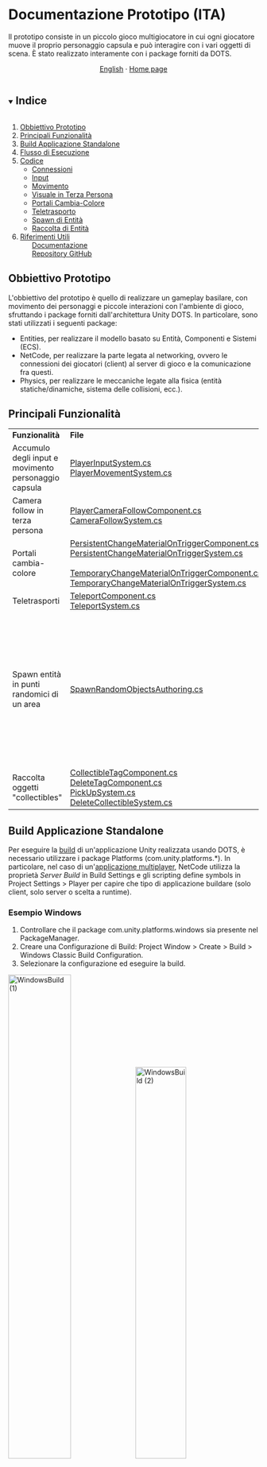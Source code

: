 # Documentazione Prototipo (ITA)

Il prototipo consiste in un piccolo gioco multigiocatore in cui ogni giocatore muove il proprio personaggio 
capsula e può interagire con i vari oggetti di scena. È stato realizzato interamente con i package forniti 
da DOTS.
<br/>
<p align="center">
	<a href="https://github.com/mikyll/UnityDOTS-Thesis/blob/main/Documentation/Prototype%20Documentation.md">English</a>
	·
	<a href="https://github.com/mikyll/UnityDOTS-Thesis">Home page</a>
</p>

<!-- TABLE OF CONTENTS -->
<details open="open">
	<summary><h2 style="display: inline-block">Indice</h2></summary>
	<ol>
		<li><a href="#obbiettivo-prototipo">Obbiettivo Prototipo</a></li>
		<li><a href="#principali-funzionalità">Principali Funzionalità</a></li>
		<li><a href="#build-applicazione-standalone">Build Applicazione Standalone</a></li>
		<li><a href="#flusso-di-esecuzione">Flusso di Esecuzione</a></li>
		<li><a href="#codice">Codice</a>
			<ul>
				<li><a href="#connessioni">Connessioni</a></li>
				<li><a href="#input">Input</a></li>
				<li><a href="#movimento">Movimento</a></li>
				<li><a href="#visuale-in-terza-persona">Visuale in Terza Persona</a></li>
				<li><a href="#portali-cambia-colore">Portali Cambia-Colore</a></li>
				<li><a href="#teletrasporto">Teletrasporto</a></li>
				<li><a href="#spawn-di-entità">Spawn di Entità</a></li>
				<li><a href="#raccolta-di-entità">Raccolta di Entità</a></li>
			</ul>
		</li>
		<li><a href="#riferimenti-utili">Riferimenti Utili</a>
			<ul><a href="#documentazione">Documentazione</a></ul>
			<ul><a href="#repository-github">Repository GitHub</a></ul>
		</li>
	</ol>
</details>

## Obbiettivo Prototipo

L'obbiettivo del prototipo è quello di realizzare un gameplay basilare, con movimento dei personaggi e 
piccole interazioni con l'ambiente di gioco, sfruttando i package forniti dall'architettura Unity DOTS. 
In particolare, sono stati utilizzati i seguenti package:
* Entities, per realizzare il modello basato su Entità, Componenti e Sistemi (ECS).
* NetCode, per realizzare la parte legata al networking, ovvero le connessioni dei giocatori (client) al 
server di gioco e la comunicazione fra questi.
* Physics, per realizzare le meccaniche legate alla fisica (entità statiche/dinamiche, sistema delle 
collisioni, ecc.).


## Principali Funzionalità

<table>
	<tr>
		<td><b>Funzionalità</b></td>
		<td><b>File</b></td>
		<td width="40%"><b>Dimostrazione</b></td>
	</tr>
	<tr>
		<td>Accumulo degli input e movimento personaggio capsula</td>
		<td><a href="https://github.com/mikyll/UnityDOTS-Thesis/blob/main/DOTS%20Prototype/Assets/Scripts/Systems/PlayerInputSystem.cs">PlayerInputSystem.cs</a><br/>
		<a href="https://github.com/mikyll/UnityDOTS-Thesis/blob/main/DOTS%20Prototype/Assets/Scripts/Systems/PlayerMovementSystem.cs">PlayerMovementSystem.cs</a></td>
		<td width="40%"><img src="https://github.com/mikyll/UnityDOTS-Thesis/blob/main/Documentation/Images/GIF_Movement.gif" alt="MovimentoGIF"/></td>
	</tr>
	<tr>
		<td>Camera follow in terza persona</td>
		<td><a href="https://github.com/mikyll/UnityDOTS-Thesis/blob/main/DOTS%20Prototype/Assets/Scripts/Components/PlayerCameraFollowComponent.cs">PlayerCameraFollowComponent.cs</a><br/>
			<a href="https://github.com/mikyll/UnityDOTS-Thesis/blob/main/DOTS%20Prototype/Assets/Scripts/Systems/CameraFollowSystem.cs">CameraFollowSystem.cs</a></td>
		<td width="40%"><img src="https://github.com/mikyll/UnityDOTS-Thesis/blob/main/Documentation/Images/GIF_CameraFollow.gif" alt="CameraFollowGIF"/></td>
	</tr>
	<tr>
		<td>Portali cambia-colore</td>
		<td><a href="https://github.com/mikyll/UnityDOTS-Thesis/blob/main/DOTS%20Prototype/Assets/Scripts/Components/PersistentChangeMaterialOnTriggerComponent.cs">PersistentChangeMaterialOnTriggerComponent.cs</a><br/>
		<a href="https://github.com/mikyll/UnityDOTS-Thesis/blob/main/DOTS%20Prototype/Assets/Scripts/Systems/PersistentChangeMaterialOnTriggerSystem.cs">PersistentChangeMaterialOnTriggerSystem.cs</a><br/><br/>
		<a href="https://github.com/mikyll/UnityDOTS-Thesis/blob/main/DOTS%20Prototype/Assets/Scripts/Components/TemporaryChangeMaterialOnTriggerComponent.cs">TemporaryChangeMaterialOnTriggerComponent.cs</a><br/>
		<a href="https://github.com/mikyll/UnityDOTS-Thesis/blob/main/DOTS%20Prototype/Assets/Scripts/Systems/TemporaryChangeMaterialOnTriggerSystem.cs">TemporaryChangeMaterialOnTriggerSystem.cs</a></td>
		<td width="40%"><img src="https://github.com/mikyll/UnityDOTS-Thesis/blob/main/Documentation/Images/GIF_ChangeMaterialPortals.gif" alt="PortaliColoreGIF"/></td>
	</tr>
	<tr>
		<td>Teletrasporti</td>
		<td><a href="https://github.com/mikyll/UnityDOTS-Thesis/blob/main/DOTS%20Prototype/Assets/Scripts/Components/TeleportComponent.cs">TeleportComponent.cs</a><br/>
		<a href="https://github.com/mikyll/UnityDOTS-Thesis/blob/main/DOTS%20Prototype/Assets/Scripts/Systems/TeleportSystem.cs">TeleportSystem.cs</a></td>
		<td width="40%"><img src="https://github.com/mikyll/UnityDOTS-Thesis/blob/main/Documentation/Images/GIF_Teleport.gif" alt="TeletrasportoGIF"/></td>
	</tr>
	<tr>
		<td>Spawn entità in punti randomici di un area</td>
		<td><a href="https://github.com/mikyll/UnityDOTS-Thesis/blob/main/DOTS%20Prototype/Assets/Scripts/Components/SpawnRandomObjectsAuthoring.cs">SpawnRandomObjectsAuthoring.cs</a></td>
		<td width="40%"><span float="left"><img src="https://github.com/mikyll/UnityDOTS-Thesis/blob/main/Documentation/Images/GIF_SpawnEntities.gif" alt="SpawnEntitiesGIF" width="60%"/>
		<img src="https://github.com/mikyll/UnityDOTS-Thesis/blob/main/Documentation/Images/InspectorSpawnRandomAuthoring.png" alt="SpawnEntitiesGIF" width="35%"/><span></td>
	</tr>
	<tr>
		<td>Raccolta oggetti "collectibles"</td>
		<td><a href="https://github.com/mikyll/UnityDOTS-Thesis/blob/main/DOTS%20Prototype/Assets/Scripts/Components/PickUpSystem.cs">CollectibleTagComponent.cs</a><br/>
		<a href="https://github.com/mikyll/UnityDOTS-Thesis/blob/main/DOTS%20Prototype/Assets/Scripts/Components/DeleteTagComponent.cs">DeleteTagComponent.cs</a><br/>
		<a href="https://github.com/mikyll/UnityDOTS-Thesis/blob/main/DOTS%20Prototype/Assets/Scripts/Systems/PickUpSystem.cs">PickUpSystem.cs</a><br/>
		<a href="https://github.com/mikyll/UnityDOTS-Thesis/blob/main/DOTS%20Prototype/Assets/Scripts/Systems/DeleteCollectibleSystem.cs">DeleteCollectibleSystem.cs</a></td>
		<td width="40%"><img src="https://github.com/mikyll/UnityDOTS-Thesis/blob/main/Documentation/Images/GIF_PickupCollectibles.gif" alt="CollectiblesGIF"/></td>
	</tr>
</table>


## Build Applicazione Standalone
Per eseguire la <a href="https://docs.unity3d.com/Packages/com.unity.entities@0.17/manual/install_setup.html#standalone-builds">build</a> di un'applicazione Unity realizzata usando DOTS, è necessario utilizzare i package Platforms (com.unity.platforms.\*). In particolare, nel caso di un'<a href="https://docs.unity3d.com/Packages/com.unity.netcode@0.6/manual/client-server-worlds.html#standalone-builds">applicazione multiplayer</a>, NetCode utilizza la proprietà <i>Server Build</i> in Build Settings e gli scripting define symbols in Project Settings > Player per capire che tipo di applicazione buildare (solo client, solo server o scelta a runtime).
### Esempio Windows
1. Controllare che il package com.unity.platforms.windows sia presente nel PackageManager.
2. Creare una Configurazione di Build: Project Window > Create > Build > Windows Classic Build Configuration.
3. Selezionare la configurazione ed eseguire la build.
<p float="left">
<img src="https://github.com/mikyll/UnityDOTS-Thesis/blob/main/Documentation/Images/WindowsBuild%20(1).png" alt="WindowsBuild (1)" width="50%"/>
<img src="https://github.com/mikyll/UnityDOTS-Thesis/blob/main/Documentation/Images/WindowsBuild%20(2).png" alt="WindowsBuild (2)" width="45%"/>
</p>

## Flusso di Esecuzione

Il flusso di esecuzione del prototipo è il seguente:
1. All'avvio dell'applicazione viene eseguito il sistema Game, contenuto in Game.cs. Questo sistema realizza
	la connessione dei client al server, differenziando l'esecuzione del server, il quale si mette in ascolto
	per le connessioni, da quella dei client, che si connettono al server.
2. I client eseguono il sistema GoInGameClientSystem, che invia una richiesta al server per entrare in gioco
	e iniziare a inviare comandi e ricevere snapshot (ovvero gli aggiornamenti dello stato di gioco).
3. Il server esegue il sistema GoInGameServerSystem, che riceve le richieste di entrare in gioco e per
	ciascun giocatore abilita la comunicazione tramite comandi e snapshot, e genera un personaggio capsula.
4. L'applicazione, tramite il sistema PlayerInputSystem, controlla continuamente se il giocatore immette input 
	da tastiera e in caso li accumula in un buffer e li invia al server.
6. Il sistema PlayerMovementSystem applica gli input alle varie capsule, utilizzando la predizione lato client
	per rendere l'esecuzione più fluida e far percepire il meno possibile la latenza della rete.
8. Nel mentre si aggiornano anche gli altri sistemi che realizzano le varie funzionalità.


## Codice

NB: i pezzi di codice mostrati sono stati ritagliati per mostrare solo le parti fondamentali spiegate
nel testo.

### Connessioni
<details>
Il file <a href="https://github.com/mikyll/UnityDOTS-Thesis/blob/main/DOTS%20Prototype/Assets/Scripts/Game.cs">Game.cs</a> 
contiene la <i>logica per realizzare la connessione</i>. In particolare al suo interno c'è un sistema 
<b>Game</b> che controlla se il codice che esegue è quello di un client o di un server, svolgendo 
rispettivamente connect o listen.<br/>
Una volta che client e server sono connessi, è necessario indicare a NetCode che i client sono pronti a 
inviare comandi e ricevere snapshot dal server: appena la connessione viene stabilita, lato client inizia ad 
eseguire il sistema <b>GoInGameClientSystem</b>, che invia una RPC al server; lato server inizia ad eseguire il 
sistema <b>GoInGameServerSystem</b> che riceve la RPC e marchia il client come "in gioco", aggiungendo il 
componente <b>NetworkStreamInGame</b> all'entità che rappresenta la connessione e creando una personaggio 
capsula per il giocatore corrispondente al client.

#### Struttura `EnableGame`

Dichiariamo la struttura <b>EnableGame</b> che ci servirà più avanti per indicare che i client o il server sono
pronti a stabilire la connessione ed entrare in gioco.

#### Sistema `Game`

[UpdateInWorld(UpdateInWorld.TargetWorld.Default)] indica che il sistema Game dev'essere eseguito nel mondo 
di default, in quanto questo mondo è sempre presente perché istanziato automaticamente da Unity.

Poiché il codice del sistema Game realizza la connessione, dev'essere eseguito una sola volta per run
dell'applicazione. Dunque, utilizziamo un ulteriore singleton <b>InitGameComponent</b>, per indicare quando il 
codice di questo sistema è già stato eseguito una volta: nella OnCreate() usiamo il metodo 
<b>RequireSingletonForUpdate<>()</b> per indicare l'entità che dev'essere presente affinché OnUpdate() venga
chiamata; dopodiché creiamo l'entità avente questo componente; infine nella OnUpdate() rimuoviamo tale
entità, così Unity non chiama più OnUpdate() del sistema Game.
<pre>
protected override void OnCreate()
{
	RequireSingletonForUpdate<InitGameComponent>();
	EntityManager.CreateEntity(typeof(InitGameComponent));
}
</pre>

La OnUpdate() itera su tutti i mondi presenti nell'applicazione e, dopo aver ottenuto il sistema
<b>NetworkStreamReceiveSystem</b> (che espone i metodi Connect e Listen), controlliamo se ci troviamo in un
client o in un server:
* Nel caso l'applicazione sia un client, sarà presente il mondo ClientWorld, al cui interno vi sarà il
gruppo di sistemi <b>ClientSimulationSystemGroup</b>. Dunque creiamo l'entità singleton <b>EnableGame</b> e
facciamo una connect a localhost:7979.
* Nel caso l'applicazione sia un server, sarà presente il mondo ServerWorld, al cui interno vi sarà il
gruppo di sistemi <b>ServerSimulationSystemGroup</b>. Dunque creiamo l'entità singleton <b>EnableGame</b> e
facciamo una listen sulla porta 7979.
<pre>
protected override void OnUpdate()
{
    EntityManager.DestroyEntity(GetSingletonEntity<InitGameComponent>());
    foreach (var world in World.All)
    {
        var network = world.GetExistingSystem<NetworkStreamReceiveSystem>();
        if (world.GetExistingSystem<ClientSimulationSystemGroup>() != null)
        {
            world.EntityManager.CreateEntity(typeof(EnableGame));
            NetworkEndPoint ep = NetworkEndPoint.LoopbackIpv4;
            ep.Port = 7979;
            ep = NetworkEndPoint.Parse(ClientServerBootstrap.RequestedAutoConnect, 7979);

            network.Connect(ep);
        }
        else if (world.GetExistingSystem<ServerSimulationSystemGroup>() != null)
        {
            world.EntityManager.CreateEntity(typeof(EnableGame));
            NetworkEndPoint ep = NetworkEndPoint.AnyIpv4;
            ep.Port = 7979;

            network.Listen(ep);
        }
    }
}
</pre>

#### Struttura `GoInGameRequest`

Poiché non è stato aggiunto il componente <b>NetworkStreamInGame</b> all'entità che rappresenta la connessione 
fra un client ed il server, questi non possono comunicare inviando comandi o snapshot. Quindi, utilizziamo 
una RPC NetCode (IRpcCommand) per notificare al server che il client è pronto ad entrare in gioco, così il 
server può marcare la connessione e avviare la comunicazione.<br/>
Come spiegato nella documentazione di <a href="https://docs.unity3d.com/Packages/com.unity.netcode@0.6/manual/rpcs.html">NetCode</a>, 
per inviare una RPC è necessario creare un entità ed aggiungervi il comando RPC creato ed il componente
SendRpcCommandRequestComponent, che innesca il sistema di invio della RPC di Unity.

#### Sistema `GoInGameClientSystem`

L'attributo [UpdateInGroup(typeof(ClientSimulationSystemGroup))] indica che questo sistema dev'essere
aggiornato solo nei client, all'interno del gruppo ClientSimulationSystemGroup.<br/>
Vogliamo che questo sistema esegua una sola volta, quando il client deve entrare in gioco, per la precisione
dopo la connessione con il server, ma prima che venga avviata la comunicazione via comandi e snapshot.
Dunque, richiediamo che sia presente il singleton EnableGame e che l'entità rappresentante la connessione
(che possiede il componente <b>NetworkIdComponent</b>), non abbia <b>NetworkStreamInGame</b>.
<pre>
protected override void OnCreate()
{
    RequireSingletonForUpdate<EnableGame>();
    RequireForUpdate(GetEntityQuery(ComponentType.ReadOnly<NetworkIdComponent>(), ComponentType.Exclude<NetworkStreamInGame>()));
}
</pre>

Dopodiché nella OnUpdate(), iteriamo su tutte le entità che possiedono <b>NetworkIdComponent</b> ma non hanno
<b>NetworkStreamInGame</b>, ovvero l'entità della connessione. Dunque, utilizzando un command buffer, seguiamo 
la procedura per inviare la RPC: creiamo un'entità, vi aggiungiamo il comando RPC, ed infine aggiungiamo il
componente <b>SendRpcCommandRequestComponent</b> indicando la connessione target.
<pre>
protected override void OnUpdate()
{
    var commandBuffer = new EntityCommandBuffer(Allocator.Temp);
    Entities.WithNone<NetworkStreamInGame>().ForEach((Entity ent, in NetworkIdComponent id) =>
    {
        commandBuffer.AddComponent<NetworkStreamInGame>(ent);
        var req = commandBuffer.CreateEntity();
        commandBuffer.AddComponent<GoInGameRequest>(req);
        commandBuffer.AddComponent(req, new SendRpcCommandRequestComponent { TargetConnection = ent });
    }).Run();
    commandBuffer.Playback(EntityManager);
    commandBuffer.Dispose();
}
</pre>

#### Sistema `GoInGameServerSystem`

L'attributo [UpdateInGroup(typeof(ServerSimulationSystemGroup))] indica che questo sistema dev'essere
aggiornato solo nel server.<br/>
Vogliamo che questo sistema esegua solo quando, dopo che è stato aggiunto il singleton EnableGame, arriva 
una richiesta di RPC da un client. Dunque, richiediamo che sia presente EnableGame e che vi sia un'entità
avente come componenti il nostro comando RPC e <b>ReceiveRpcCommandRequestComponent</b>.
<pre>
protected override void OnCreate()
{
    RequireSingletonForUpdate<EnableGame>();
    RequireForUpdate(GetEntityQuery(ComponentType.ReadOnly<GoInGameRequest>(), ComponentType.ReadOnly<ReceiveRpcCommandRequestComponent>()));
}
</pre>

Nella OnUpdate() otteniamo la lista dei ghost prefab, ovvero i networked object. Nel nostro prototipo
l'unico ghost presente è la PlayerCapsule, ovvero il personaggio che ciascun giocatore controlla e muove per
la mappa. Poiché in futuro questa lista potrebbe essere ampliata, controlliamo comunque che il ghost sia
quello della capsula, ovvero se possiede il componente PlayerMovementSpeed, e lo salviamo in una
variabile.<br/>
Dopodiché otteniamo la lista dei <b>NetworkIdComponent</b> delle connessioni, salvandola in networkIdFromEntity,
ovvero un container <i>dictionary-like</i>. Tramite questo container possiamo assegnare il rispettivo id della 
connessione al componente <b>GhostOwnerComponent</b> del ghost di ciascun client. Questa è un'operazione 
fondamentale che bisogna fare a runtime, in quanto prima non è possibile conoscere a chi apparterrà un certo
ghost.
<br/>
Dunque iteriamo su tutte le entità che corrispondono a richieste RPC (aventi dunque GoInGameRequest e
ReceiveRpcCommandRequestComponent). Poiché nella richiesta è presente l'entità della connessione sorgente
da cui è partita la RPC, possiamo utilizzarla per aggiungervi il componente <b>NetworkStreamInGame</b> e 
iniziare la comunicazione via comandi e snapshot.
<br/>
Fatto questo, istanziamo la capsula del giocatore e aggiorniamo il NetworkId del proprietario di tale ghost.
<br/>
Infine, aggiungiamo alla capsula il buffer su cui verranno accumulati gli input del giocatore, ed alla
connessione il componente <b>CommandTargetComponent</b> che servirà al sistema di gestione degli input
per capire a quale ghost applicare gli input ricevuti dal giocatore. Inoltre, distruggiamo l'entità della
richiesta RPC altrimenti il sistema continua ad eseguire all'infinito.
<br/>
Ora è tutto impostato correttamente per permettere al client di accumulare input ed inviarli al server 
sottoforma di comandi, ed al server di ricevere questi comandi, applicarli nella propria simulazione ed
inviare le snapshot (ovvero gli aggiornamenti dello stato di gioco) al client.
<pre>
protected override void OnUpdate()
{
    var ghostCollection = GetSingletonEntity<GhostPrefabCollectionComponent>();
    var prefab = Entity.Null;
    var prefabs = EntityManager.GetBuffer<GhostPrefabBuffer>(ghostCollection);
    for (int ghostId = 0; ghostId < prefabs.Length; ++ghostId)
    {
        if (EntityManager.HasComponent<PlayerMovementSpeed>(prefabs[ghostId].Value))
            prefab = prefabs[ghostId].Value;
    }

    var commandBuffer = new EntityCommandBuffer(Allocator.Temp);
    var networkIdFromEntity = GetComponentDataFromEntity<NetworkIdComponent>(true);
    Entities.WithReadOnly(networkIdFromEntity).ForEach((Entity reqEnt, in GoInGameRequest req, in ReceiveRpcCommandRequestComponent reqSrc) =>
    {
        commandBuffer.AddComponent<NetworkStreamInGame>(reqSrc.SourceConnection);
        UnityEngine.Debug.Log(String.Format("Server setting connection {0} to in game", networkIdFromEntity[reqSrc.SourceConnection].Value));

        var player = commandBuffer.Instantiate(prefab); // spawn capsula per il giocatore
        commandBuffer.SetComponent(player, new GhostOwnerComponent { NetworkId = networkIdFromEntity[reqSrc.SourceConnection].Value });

        commandBuffer.AddBuffer<PlayerInput>(player);
        commandBuffer.SetComponent(reqSrc.SourceConnection, new CommandTargetComponent { targetEntity = player });

        commandBuffer.DestroyEntity(reqEnt);
    }).Run();
    commandBuffer.Playback(EntityManager);
    commandBuffer.Dispose();
}
</pre>
</details>


### Input
<details>
Il file <a href="https://github.com/mikyll/UnityDOTS-Thesis/blob/main/DOTS%20Prototype/Assets/Scripts/Systems/PlayerMovementSystem.cs">PlayerInputSystem.cs</a> contiene la logica per l'accumulo degli input del giocatore. Essendo questo un gioco multiplayer, non basta semplicemente campionare l'input e usarlo direttamente, ma è necessario immagazzinarlo da qualche parte (una struttura <b><a href="https://docs.unity3d.com/Packages/com.unity.netcode@0.6/api/Unity.NetCode.ICommandData.html?q=ICommandData">ICommandData</a></b>) ed inviarlo al Server sotto forma di comando, così che anche lui possa applicarlo nella propria simulazione. Infatti, poiché NetCode si basa su un modello a server autoritativo, la simulazione viene eseguita sia su client che su server, ma il server ha l'autorità, ovvero la sua simulazione è sempre corretta ed il client deve correggere la propria in base a questa.

#### Struttura `PlayerInput`
La struttura PlayerInput implementa l'interfaccia ICommandData, ovvero l'interfaccia necessaria per realizzare un comando in NetCode. Questa non è altro che un <a href="https://docs.unity3d.com/Packages/com.unity.entities@0.17/manual/dynamic_buffers.html#:~:text=A%20DynamicBuffer%20is%20a%20type,the%20internal%20capacity%20is%20exhausted.">buffer dinamico</a> utilizzato per accumulare comandi da trasmettere attraverso una connessione. Infatti, questa interfaccia espone la proprietà Tick, che dev'essere specificata, in quanto indica il tick di esecuzione della simulazione in cui è stato campionato l'input, così che il server, quando lo riceverà, potrà applicarlo nello stesso momento del client, indipendentemente dalla latenza della rete. Il tick permette anche di sfruttare la <a href="https://docs.unity3d.com/Packages/com.unity.netcode@0.6/manual/prediction.html">predizione lato client</a> fornita da NetCode.<br/>
Nel nostro caso questa struttura contiene, oltre al tick, i campi horizontal e vertical, che indicano rispettivamente il movimento sull'asse x e sull'asse y.
<pre>
public struct PlayerInput : ICommandData
{
	public uint Tick { get; set; }
	public int horizontal;
	public int vertical;
}
</pre>

#### Sistema `PlayerInputSystem`
La raccolta degli input avviene tramite il sistema <b>PlayerInputSystem</b>, che esegue solo lato client. All'interno di questo, in OnCreate(), innanzitutto richiediamo che, affinché il sistema venga aggiornato, siano presenti il singleton <b>NetworkIdComponent</b> (che identifica una connessione, dunque un client) ed EnableGame (che indica che il gioco è iniziato). Poi salviamo in una variabile il gruppo di sistema <b>ClientSimulationSystemGroup</b>, in quanto da questo possiamo ottenere il tick del server (che aggiorna sempre ad un timestep fisso).
<pre>
ClientSimulationSystemGroup m_ClientSimulationSystemGroup;
protected override void OnCreate()
{
	RequireSingletonForUpdate<NetworkIdComponent>();
	RequireSingletonForUpdate<EnableGame>();
	m_ClientSimulationSystemGroup = World.GetExistingSystem<ClientSimulationSystemGroup>();
}
</pre>

La parte più complicata di questo sistema risiede nel metodo OnUpdate(): dopo aver ottenuto il singleton <b>CommandTargetComponent</b>, controlliamo che contenga il  riferimento all'entità capsula del giocatore. Poiché a runtime ci possono essere diversi giocatori, e di conseguenza diversi personaggi capsula, è necessario distinguere il client a cui appartengono. Il componente CommandTargetComponent serve proprio a questo: è un singleton, diverso per ogni client. Infatti, quando l'applicazione viene messa in esecuzione normalmente, è presente solo il World del client specifico, di conseguenza il singleton rappresenta l'entità ghost della capsula associata al client del mondo.
Però, poiché alla prima esecuzione questo componente non è inizializzato, dobbiamo gestire anche il caso in cui non contenga ancora l'entità. In questo caso semplicemente otteniamo l'id della connessione dal singleton NetworkIdComponent e, iterando su tutte le entità capsula, cerchiamo quella con il <b>NetworkId</b> (nel componente <b>GhostOwner</b>, che avevamo inizializzato in Game.cs) corrispondente. Una volta trovata, impostiamo il valore di targetEntity di CommandTargetComponent.
<pre>
var localInput = GetSingleton<CommandTargetComponent>().targetEntity; 
if (localInput == Entity.Null)
{
	var localPlayerId = GetSingleton<NetworkIdComponent>().Value;
	var commandBuffer = new EntityCommandBuffer(Allocator.Temp);
	var commandTargetEntity = GetSingletonEntity<CommandTargetComponent>();
	Entities.WithAll<PlayerMovementSpeed>().WithNone<PlayerInput>()
	.ForEach((Entity ent, ref GhostOwnerComponent ghostOwner) =>
	{
	if (ghostOwner.NetworkId == localPlayerId)
	{
		commandBuffer.AddBuffer<PlayerInput>(ent);
		commandBuffer.SetComponent(commandTargetEntity, new CommandTargetComponent { targetEntity = ent });
	}
	}).Run();
	commandBuffer.Playback(EntityManager);
	return;
}
</pre>

Fatto ciò possiamo finalmente campionare gli input: dopo aver aggiornato il tick del comando, con quello del server, ottenuto da ClientSimulationSystemGroup, impostiamo il valore di horizontal e vertical in base all'input ricevuto dall'utente. Infine, aggiungiamo l'input al buffer di comandi PlayerInput.
<pre>
var input = default(PlayerInput);
input.Tick = m_ClientSimulationSystemGroup.ServerTick;
if (Input.GetKey("a"))
	input.horizontal -= 1;
if (Input.GetKey("d"))
	input.horizontal += 1;
if (Input.GetKey("s"))
	input.vertical -= 1;
if (Input.GetKey("w"))
	input.vertical += 1;
var inputBuffer = EntityManager.GetBuffer<PlayerInput>(localInput);
inputBuffer.AddCommandData(input);
</pre>
</details>


### Movimento
<details>
Il file <a href="https://github.com/mikyll/UnityDOTS-Thesis/blob/main/DOTS%20Prototype/Assets/Scripts/Systems/PlayerMovementSystem.cs">PlayerMovementSystem.cs</a> contiene la logica per l'applicazione del movimento alle capsule dei giocatori, applicando la predizione. 

#### Sistema `PlayerInputSystem`
Questo sistema viene aggiornato all'interno del gruppo <b>GhostPredictionSystemGroup</b>, che permette di implementare la predizione lato client dei ghost.
In particolare, nella OnUpdate() otteniamo il tick di predizione da tale gruppo e iteriamo su tutte le entità capsule, inserendo nella lambda i componenti che ci serviranno.
Come prima cosa controlliamo se il codice della predizione dovrebbe eseguire, utilizzando il metodo <b>ShouldPredict()</b> per sapere se all'entità dev'essere applicata la predizione per il tick in questione. In caso affermativo, dal buffer PlayerInput otteniamo il comando relativo a tale tick, e applichiamo il movimento in base ai dati contenuti nel comando.
<pre>
var tick = m_GhostPredictionSystemGroup.PredictingTick;
var deltaTime = Time.DeltaTime;
Entities.ForEach((DynamicBuffer<PlayerInput> inputBuffer, ref PhysicsVelocity pv, in PredictedGhostComponent prediction, in PlayerMovementSpeed pms) =>
{
	if (!GhostPredictionSystemGroup.ShouldPredict(tick, prediction))
		return;
	PlayerInput input;
	inputBuffer.GetDataAtTick(tick, out input);
	var speed = pms.speed;
	
	if (input.horizontal > 0)
		pv.Linear.x += speed * deltaTime;
	if (input.horizontal < 0)
		pv.Linear.x -= speed * deltaTime;
	if (input.vertical > 0)
		pv.Linear.z += speed * deltaTime;
	if (input.vertical < 0)
		pv.Linear.z -= speed * deltaTime;
}).ScheduleParallel();
</pre>
</details>


### Visuale in Terza Persona
<details>
Il file <a href="https://github.com/mikyll/UnityDOTS-Thesis/blob/main/DOTS%20Prototype/Assets/Scripts/Systems/CameraFollowSystem.cs">CameraFollowSystem.cs</a> permette di realizzare una visuale di gioco in terza persona, in cui la camera principale segue il proprio personaggio capsula.

#### Sistema `CameraFollowSystem`
Come per PlayerInputSystem, questo sistema esegue nel gruppo ClientSimulationSystemGroup, in quanto la logica che realizza mostra un risultato diverso a seconda del client che esegue.
Il metodo OnUpdate() semplicemente salva in una variabile la posizione della camera principale <b>Camera.main</b> e, dopo aver ottenuto il singleton CommandTargetComponent contenente l'entità della capsula corrispondente al client, si cicla su tutte le entità capsule attualmente presenti a tempo di esecuzione. Dunque, si cerca l'entità corrispondente a quella contenuta in CommandTargetComponent, e si aggiorna la posizione della camera con quella della capsula, aggiungendovi un offset per avere una visuale completa. L'offset è ottenuto da un componente <b>PlayerCameraFollowComponent</b>, allegato all'entità capsula.
<pre>
var position = Camera.main.transform.position;

var commandTargetComponentEntity = GetSingletonEntity<CommandTargetComponent>();
var commandTargetComponent = GetComponent<CommandTargetComponent>(commandTargetComponentEntity);
Entities.WithAll<PlayerScoreComponent>().ForEach((Entity entity, in Translation translation, in PlayerCameraFollowComponent pcf) =>
{
	if (entity == commandTargetComponent.targetEntity && !pcf.fixedCamera)
	{
		position.x = translation.Value.x + pcf.xOffset;
		position.y = translation.Value.y + pcf.yOffset;
		position.z = translation.Value.z + pcf.zOffset;
	}
}).Run();
Camera.main.transform.position = position;
</pre>
</details>


### Portali Cambia-Colore 
<details>
I file <a href="https://github.com/mikyll/UnityDOTS-Thesis/blob/main/DOTS%20Prototype/Assets/Scripts/Systems/TemporaryChangeMaterialOnTriggerSystem.cs">TemporaryChangeMaterialOnTriggerSystem.cs</a> e <a href="https://github.com/mikyll/UnityDOTS-Thesis/blob/main/DOTS%20Prototype/Assets/Scripts/Systems/PersistentChangeMaterialOnTriggerSystem.cs">PersistentChangeMaterialOnTriggerSystem.cs</a> contengono la logica per cambiare il materiale del personaggio capsula che li attraversa. In particolare, questi sistemi rilevano gli eventi trigger causati dal passaggio di un personaggio capsula attraverso un portale avente rispettivamente il componente <b>TemporaryChangeMaterialOnTriggerComponent</b> e <b>PersistentChangeMaterialOnTriggerTagComponent</b>. Quindi modificano il materiale (dunque anche il colore) della capsula in modo temporaneo, finché la capsula non esce dal portale, oppure persistente.

#### Sistema `TemporaryChangeMaterialOnTriggerSystem`
Questo sistema itera sulle entità aventi un buffer di componenti <b>StatefulTriggerEvent</b> ed il componente <b>TemporaryChangeMaterialOnTriggerComponent</b>:
* <b>StatefulTriggerEvent</b> è contenuto nel file <a href="https://github.com/mikyll/UnityDOTS-Thesis/blob/main/DOTS%20Prototype/Assets/Scripts/Components/DynamicBufferTriggerEventAuthoring.cs">DynamicBufferTriggerEventAuthoring.cs</a> e permette di accumulare eventi di tipo Trigger (lanciati quando una oggetto attraversa un portale, tramite le proprietà del componente PhysicsShape di quest'ultimo). Tramite questo possiamo sapere il frame esatto di entrata ed uscita dal portale, oltre che i frame in cui un'entità rimane all'interno di esso, poiché vengono bufferizzati gli eventi Trigger singoli e si controlla lo stato del frame precedente. Tale file è stato preso dalla sub-repository <a href="https://github.com/Unity-Technologies/EntityComponentSystemSamples/blob/master/UnityPhysicsSamples/Documentation/samples.md">UnityPhysicsSamples</a> di Unity, in cui vi sono diversi esempi per l'utilizzo del package Physics.
* <b>TemporaryChangeMaterialOnTriggerComponent</b> contiene l'entità di cui il portale cambierà il materiale, ogni volta che questa entrerà nel portale.

All'interno del ForEach, iteriamo sugli eventi trigger del buffer, che contengono l'entità con la quale il portale ha avuto la collisione, controllando in particolare quando questa entra o esce:
* Quando entra, si aggiorna il materiale dell'entità con quello del portale.
* Quando esce, si ripristina il materiale originale dell'entità.
In questo modo, viene resettato il materiale originale dell'entità, non quello precedente all'ingresso nel portale.
<pre>
Entities.WithoutBurst().ForEach((Entity e, ref DynamicBuffer<StatefulTriggerEvent> triggerEventBuffer, ref TemporaryChangeMaterialOnTriggerComponent changeMaterial) =>
{
	for (int i = 0; i < triggerEventBuffer.Length; i++)
	{
		var triggerEvent = triggerEventBuffer[i];
		var otherEntity = triggerEvent.GetOtherEntity(e);
		
		// exclude other triggers and processed events
		if (triggerEvent.State == EventOverlapState.Stay || !nonTriggerMask.Matches(otherEntity))
		{
			continue;
		}
		if (triggerEvent.State == EventOverlapState.Enter)
		{
			var volumeRenderMesh = EntityManager.GetSharedComponentData<RenderMesh>(e);
			var overlappingRenderMesh = EntityManager.GetSharedComponentData<RenderMesh>(otherEntity);
			overlappingRenderMesh.material = volumeRenderMesh.material;
			commandBuffer.SetSharedComponent(otherEntity, overlappingRenderMesh);
		}
		else
		{
			// State == PhysicsEventState.Exit
			if (changeMaterial.ReferenceEntity == Entity.Null)
			{
				continue;
			}
			var overlappingRenderMesh = EntityManager.GetSharedComponentData<RenderMesh>(otherEntity);
			var referenceRenderMesh = EntityManager.GetSharedComponentData<RenderMesh>(changeMaterial.ReferenceEntity);
			overlappingRenderMesh.material = referenceRenderMesh.material;
			commandBuffer.SetSharedComponent(otherEntity, overlappingRenderMesh);
		}
	}
}).Run();
</pre>

#### Sistema `PersistentChangeMaterialOnTriggerSystem `
Il sistema PersistentChangeMaterialOnTriggerSystem è una versione semplificata di quello temporaneo. A differenza del precedente, non si gestisce la casistica in cui l'entità che attraversa il portale esca. Per questo motivo si utilizza il componente <b>PersistentChangeMaterialOnTriggerTagComponent</b> che non contiene alcun tipo di informazione, ma serve solo per indicare che un'entità è un portale.
</details>

### Teletrasporto
<details>
Il file <a href="https://github.com/mikyll/UnityDOTS-Thesis/blob/main/DOTS%20Prototype/Assets/Scripts/Systems/TeleportSystem.cs">TeleportSystem.cs</a> contiene la logica per realizzare il teletrasporto di una capsula fra due portali "compagni".

#### Componente `TeleportComponent`
Questo componente indica che l'entità a cui è attaccato è un portale per il teletrasporto e contiene due proprietà:
* L'entità del portale compagno, che serve per identificare da dove usciranno le entità che attraversano il portale a cui è allegato il componente.
* Il numero di teletrasporti, che serve invece per evitare che l'entità che attraversa il portale non venga immediatamente riportata indietro.
<pre>
[GenerateAuthoringComponent]
public struct TeleportComponent : IComponentData
{
	public Entity Companion;
	public int TransferCount;
}
</pre>

#### Sistema `TeleportSystem`
Questo sistema, nel metodo OnCreate() inizializza il contatore dei trasferimenti a 0.
<pre>
Entities.ForEach((ref TeleportComponent tc) =>
{
	tc.TransferCount = 0;
}).Run();
</pre>
Nel metodo OnUpdate() iteriamo su tutte le entità aventi il componente <b>TeleportComponent</b> ed un buffer di <b>StatefulTriggerEvent</b>. Dentro al ForEach, salviamo in una variabile l'entità del portale compagno, quindi iteriamo su tutti gli eventi trigger contenuti nel buffer.
All'interno del ciclo for salviamo l'entità che ha innescato il trigger con il portale in una variabile (otherEntity), dopodiché controlliamo se questa è appena stata teletrasportata e, in questo caso, decrementiamo di 1 il valore di TransferCount.
Physics utilizza <b>RigidTransform</b> per indicare la posizione di un'entità nel "world-space" e applicarvi la simulazione fisica. Il portale (come nel nostro caso, in cui il teletrasporto effettivo è solo la superficie interna di un prefab) può essere parte di una gerarchia, dunque i componenti Translation e Rotation, che ne indicano la posizione, potrebbero non essere in coordinate globali (rispetto al world-space), ma relative all'entità padre nella gerarchia. Per questo motivo, salviamo in delle variabili le posizioni dei portali come RigidTransform, controllando se l'entità fa match con la maschera hierarchyChildMask (la quale contiene una query che controlla se ha i componenti Parent e LocalToWorld):
* in caso affermativo, significa che l'entità del portale è parte di una gerarchia, dunque utilizziamo il metodo DecomposeRigidBodyTransform() per ottenere un RigidTransform che ne indica la posizione nel "world-space", così che Physics possa utilizzarlo correttamente;
* in caso negativo, utilizziamo semplicemente la posizione corrente del portale (Translation e Rotation) per creare RigidTransform.
<pre>
var portalTransform = hierarchyChildMask.Matches(portalEntity)
? Math.DecomposeRigidBodyTransform(GetComponent<LocalToWorld>(portalEntity).Value)
: new RigidTransform(GetComponent<Rotation>(portalEntity).Value, GetComponent<Translation>(portalEntity).Value);
var companionTransform = hierarchyChildMask.Matches(companionEntity)
? Math.DecomposeRigidBodyTransform(GetComponent<LocalToWorld>(companionEntity).Value)
: new RigidTransform(GetComponent<Rotation>(companionEntity).Value, GetComponent<Translation>(companionEntity).Value);
</pre>
Dopodiché calcoliamo l'offset di posizione e rotazione fra i portali, otteniamo i componenti relativi a posizione, rotazione e velocità dell'entità che l'ha attraversato, e vi applichiamo rispettivamente:
* una traslazione, per realizzare il teletrasporto;
* una rotazione, per aggiornare la direzione verso cui è rivolta;
* una rotazione, per aggiornare la direzione della velocità lineare.
Infine aggiorniamo il valore di questi e incrementiamo TransferCount di 1.
<pre>
var portalPositionOffset = companionTransform.pos - portalTransform.pos;
var portalRotationOffset = math.mul(companionTransform.rot, math.inverse(portalTransform.rot));

var entityPositionComponent = GetComponent<Translation>(otherEntity);
var entityRotationComponent = GetComponent<Rotation>(otherEntity);
var entityVelocityComponent = GetComponent<PhysicsVelocity>(otherEntity);

entityVelocityComponent.Linear = math.rotate(portalRotationOffset, entityVelocityComponent.Linear);
entityPositionComponent.Value += portalPositionOffset;
entityRotationComponent.Value = math.mul(entityRotationComponent.Value, portalRotationOffset);

SetComponent(otherEntity, entityPositionComponent);
SetComponent(otherEntity, entityRotationComponent);
SetComponent(otherEntity, entityVelocityComponent);

companionTeleportComponent.TransferCount++;
</pre>

Per maggiori informazioni su come funziona il sistema che gestisce la posizione delle entità, fare riferimento a
<a href="https://docs.unity3d.com/Packages/com.unity.entities@0.17/manual/transform_system.html">TransformSystem</a>, mentre per quanto riguarda i calcoli matematici fatti per le gerarchie di entità <a href="https://docs.unity3d.com/Packages/com.unity.physics@0.6/api/Unity.Physics.Math.html">Physics.Math</a>.
</details>

### Spawn di Entità
<details>
Il file <a href="https://github.com/mikyll/UnityDOTS-Thesis/blob/main/DOTS%20Prototype/Assets/Scripts/Components/SpawnRandomObjectsAuthoring.cs">SpawnRandomObjectsAuthoring.cs</a>
</details>

### Raccolta di Entità
<details>
Il file <a href="https://github.com/mikyll/UnityDOTS-Thesis/blob/main/DOTS%20Prototype/Assets/Scripts/Systems/PickUpSystem.cs">PickUpSystem.cs</a>
	
Si poteva realizzare in modo molto più semplice senza DeleteSystem, ma così facciamo vedere un esempio di separazione delle competenze(?).
</details>


## Riferimenti Utili


### Documentazione

### Repository GitHub

